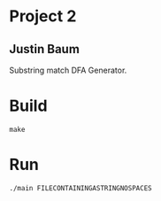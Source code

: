 # Project 2
## Justin Baum

Substring match DFA Generator.

# Build
`make`

# Run
`./main FILECONTAININGASTRINGNOSPACES`
